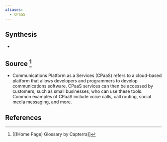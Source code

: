 ```yaml
---
aliases:
  - CPaaS
---
```

## Synthesis
- 
## Source [^1]
- Communications Platform as a Services (CPaaS) refers to a cloud-based platform that allows developers and programmers to develop communications software. CPaaS services can then be accessed by customers, such as small businesses, who can use these tools. Common examples of CPaaS include voice calls, call routing, social media messaging, and more.
## References

[^1]: [[(Home Page) Glossary by Capterra]]